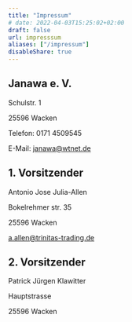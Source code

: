 ```yaml
---
title: "Impressum"
# date: 2022-04-03T15:25:02+02:00
draft: false
url: impresssum
aliases: ["/impressum"]
disableShare: true
---
```


## Janawa e. V.

Schulstr. 1

25596 Wacken

Telefon: 0171 4509545

E-Mail: janawa@wtnet.de

## 1. Vorsitzender

Antonio Jose Julia-Allen

Bokelrehmer str. 35

25596 Wacken

a.allen@trinitas-trading.de

## 2. Vorsitzender

Patrick Jürgen Klawitter

Hauptstrasse

25596 Wacken

<!-- Registergericht: Amtsgericht Stollenhausen
Registernummer: VR 12345

Umsatzsteuer-Identifikationsnummer:
DE456789 -->

